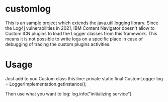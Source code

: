# customlog
This is an sample project which extends the java.util.logging library. Since the Log4j vulnerabilities in 2021, IBM Content Navigator doesn't allow to Custom ICN plugins to load the Logger classes from this framework. This means it is not possible to write logs on a specific place in case of debugging of tracing the custom plugins activities. 

# Usage
Just add to you Custom class this line: private static final CustomLogger log = LoggerImplementation.getInstance();

Then use what you want to log:
                                log.info("initializing service")
